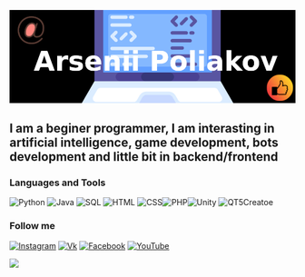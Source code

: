 ![Header](https://github.com/PirateWar2022/PirateWar2022/blob/ebadc5c84449c85a649ea41605e3d5e9e483354b/assets/Untitled.png)

## I am a beginer programmer, I am interasting in artificial intelligence, game development, bots development and little bit in backend/frontend

### Languages and Tools
![Python](https://img.shields.io/badge/Python-black?style=for-the-badge&logo=python) ![Java](https://img.shields.io/badge/Java-black?style=for-the-badge&logo=Java) ![SQL](https://img.shields.io/badge/MySQL-black?style=for-the-badge&logo=MySql) ![HTML](https://img.shields.io/badge/HTML-black?style=for-the-badge&logo=html) ![CSS](https://img.shields.io/badge/CSS-black?style=for-the-badge&logo=css)![PHP](https://img.shields.io/badge/PHP-black?style=for-the-badge&logo=php)![Unity](https://img.shields.io/badge/Unity-black?style=for-the-badge&logo=unity) ![QT5Creatoe](https://img.shields.io/badge/QtCreator-black?style=for-the-badge&logo=Qt) 

### Follow me
[![Instagram](https://img.shields.io/badge/Instagram-black?style=for-the-badge&logo=instagram)](https://www.instagram.com/_senyok_top_/) [![Vk](https://img.shields.io/badge/Vkontakte-black?style=for-the-badge&logo=Vk)](https://vk.com/ivgenivich) [![Facebook](https://img.shields.io/badge/Facebook-black?style=for-the-badge&logo=facebook)](https://www.facebook.com/profile.php?id=100081240971171) [![YouTube](https://img.shields.io/badge/YouTube-black?style=for-the-badge&logo=youtube)](https://www.youtube.com/channel/UCsGEZksKYevwVpbAgR9YF2Q)

![](https://media.giphy.com/media/BgKEiHf1xNV0h6IcSX/giphy.gif)
